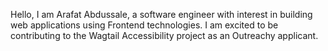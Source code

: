 Hello, I am Arafat Abdussale, a software engineer with interest in building web applications using Frontend technologies. I am excited to be contributing to the Wagtail Accessibility project as an Outreachy applicant.
